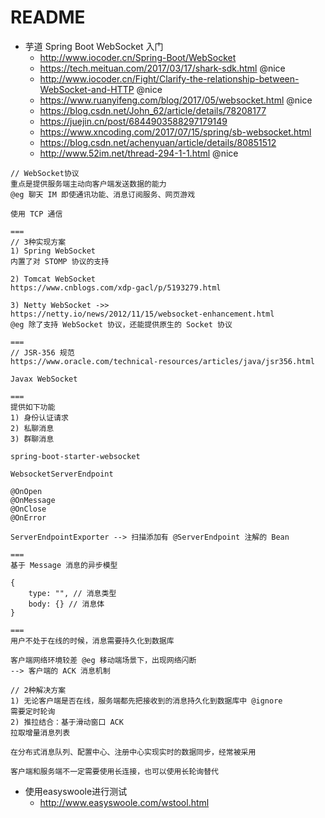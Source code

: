 # README

- 芋道 Spring Boot WebSocket 入门
    - http://www.iocoder.cn/Spring-Boot/WebSocket
    - https://tech.meituan.com/2017/03/17/shark-sdk.html @nice
    - http://www.iocoder.cn/Fight/Clarify-the-relationship-between-WebSocket-and-HTTP @nice
    - https://www.ruanyifeng.com/blog/2017/05/websocket.html @nice
    - https://blog.csdn.net/John_62/article/details/78208177
    - https://juejin.cn/post/6844903588297179149
    - https://www.xncoding.com/2017/07/15/spring/sb-websocket.html
    - https://blog.csdn.net/achenyuan/article/details/80851512
    - http://www.52im.net/thread-294-1-1.html @nice

```
// WebSocket协议
重点是提供服务端主动向客户端发送数据的能力
@eg 聊天 IM 即使通讯功能、消息订阅服务、网页游戏

使用 TCP 通信

===
// 3种实现方案
1) Spring WebSocket
内置了对 STOMP 协议的支持

2) Tomcat WebSocket
https://www.cnblogs.com/xdp-gacl/p/5193279.html

3) Netty WebSocket ->> 
https://netty.io/news/2012/11/15/websocket-enhancement.html
@eg 除了支持 WebSocket 协议，还能提供原生的 Socket 协议

===
// JSR-356 规范
https://www.oracle.com/technical-resources/articles/java/jsr356.html

Javax WebSocket

===
提供如下功能
1) 身份认证请求
2) 私聊消息
3) 群聊消息

spring-boot-starter-websocket

WebsocketServerEndpoint

@OnOpen
@OnMessage
@OnClose
@OnError

ServerEndpointExporter --> 扫描添加有 @ServerEndpoint 注解的 Bean

===
基于 Message 消息的异步模型

{
    type: "", // 消息类型
    body: {} // 消息体
}

===
用户不处于在线的时候，消息需要持久化到数据库

客户端网络环境较差 @eg 移动端场景下，出现网络闪断
--> 客户端的 ACK 消息机制

// 2种解决方案
1) 无论客户端是否在线，服务端都先把接收到的消息持久化到数据库中 @ignore
需要定时轮询
2) 推拉结合：基于滑动窗口 ACK
拉取增量消息列表

在分布式消息队列、配置中心、注册中心实现实时的数据同步，经常被采用

客户端和服务端不一定需要使用长连接，也可以使用长轮询替代
```

- 使用easyswoole进行测试
    - http://www.easyswoole.com/wstool.html
